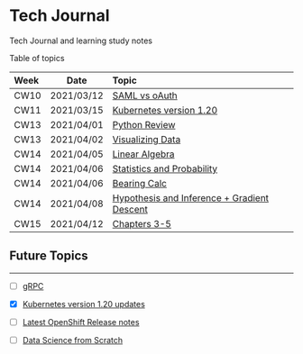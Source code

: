 # Tech Journal
Tech Journal and learning study notes

Table of topics

| Week  | Date       | Topic  |
|:------|:----------:|:-------|
| CW10  | 2021/03/12 | [SAML vs oAuth](https://github.com/rafkruczkowski/journal/tree/main/2021/03/12/) |
| CW11  | 2021/03/15 | [Kubernetes version 1.20](https://github.com/rafkruczkowski/journal/tree/main/2021/03/15/) |
| CW13  | 2021/04/01 | [Python Review](https://github.com/rafkruczkowski/journal/tree/main/2021/04/01/) |
| CW13  | 2021/04/02 | [Visualizing Data](https://github.com/rafkruczkowski/journal/tree/main/2021/04/02/) |
| CW14  | 2021/04/05 | [Linear Algebra](https://github.com/rafkruczkowski/journal/tree/main/2021/04/05/) |
| CW14  | 2021/04/06 | [Statistics and Probability](https://github.com/rafkruczkowski/journal/tree/main/2021/04/06/) |
| CW14  | 2021/04/06 | [Bearing Calc](https://github.com/rafkruczkowski/journal/blob/main/2021/04/06/bearing.py) |
| CW14  | 2021/04/08 | [Hypothesis and Inference + Gradient Descent](https://github.com/rafkruczkowski/journal/blob/main/2021/04/08/) |
| CW15  | 2021/04/12 | [Chapters 3-5](https://github.com/rafkruczkowski/journal/blob/main/2021/04/12/) |

## Future Topics
---
- [ ] [gRPC](https://en.wikipedia.org/wiki/GRPC)
- [X] [Kubernetes version 1.20 updates](https://kubernetes.io/docs/setup/release/notes/#)
- [ ] [Latest OpenShift Release notes](https://docs.openshift.com/container-platform/4.6/release_notes/ocp-4-6-release-notes.html)
- [ ] [Data Science from Scratch](https://github.com/joelgrus/data-science-from-scratch)


